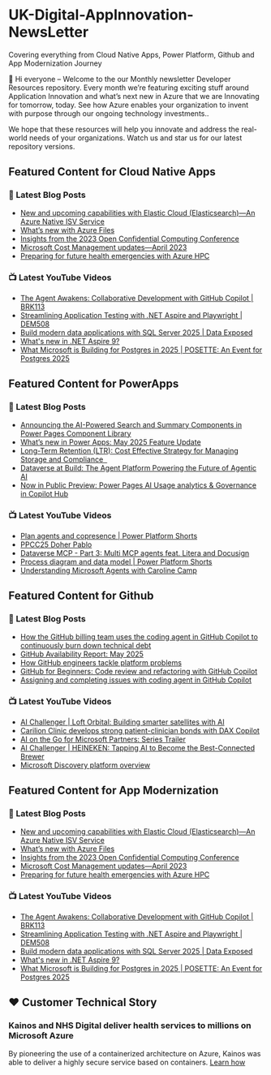 # UK-Digital-AppInnovation-NewsLetter

Covering everything from Cloud Native Apps, Power Platform, Github and App Modernization Journey

👋 Hi everyone – Welcome to the our Monthly newsletter Developer Resources repository. Every month we’re featuring exciting stuff around Application Innovation and what’s next new in Azure that we are Innovating for tomorrow, today. See how Azure enables your organization to invent with purpose through our ongoing technology investments..


We hope that these resources will help you innovate and address the real-world needs of your organizations. Watch us and star us for our latest repository versions.

## Featured Content for Cloud Native Apps


### 📝 Latest Blog Posts

    
<!-- BLOGCNA:START -->
- [New and upcoming capabilities with Elastic Cloud (Elasticsearch)—An Azure Native ISV Service](https://azure.microsoft.com/blog/new-and-upcoming-capabilities-with-elastic-cloud-elasticsearch-an-azure-native-isv-service/)
- [What’s new with Azure Files](https://azure.microsoft.com/blog/what-s-new-with-azure-files/)
- [Insights from the 2023 Open Confidential Computing Conference](https://azure.microsoft.com/blog/insights-from-the-2023-open-confidential-computing-conference/)
- [Microsoft Cost Management updates—April 2023](https://azure.microsoft.com/blog/microsoft-cost-management-updates-april-2023/)
- [Preparing for future health emergencies with Azure HPC ](https://azure.microsoft.com/blog/preparing-for-future-health-emergencies-with-azure-hpc/)
<!-- BLOGCNA:END -->

### 📺 Latest YouTube Videos

 
<!-- YOUTUBECNA:START -->
- [The Agent Awakens: Collaborative Development with GitHub Copilot | BRK113](https://www.youtube.com/watch?v=TgwpK_ROhqo)
- [Streamlining Application Testing with .NET Aspire and Playwright | DEM508](https://www.youtube.com/watch?v=hnHUSUEwqMc)
- [Build modern data applications with SQL Server 2025 | Data Exposed](https://www.youtube.com/watch?v=pckjd-5rT9M)
- [What&#39;s new in .NET Aspire 9?](https://www.youtube.com/shorts/mTk5ORX5ziQ)
- [What Microsoft is Building for Postgres in 2025 | POSETTE: An Event for Postgres 2025](https://www.youtube.com/watch?v=rADPOp4Ewm4)
<!-- YOUTUBECNA:END -->

##  Featured Content for PowerApps
### 📝 Latest Blog Posts
<!-- BLOGPOWER:START -->
- [Announcing the AI-Powered Search and Summary Components in Power Pages Component Library](https://www.microsoft.com/en-us/power-platform/blog/power-pages/announcing-the-ai-powered-search-and-summary-components-in-power-pages-component-library/)
- [What’s new in Power Apps: May 2025 Feature Update](https://www.microsoft.com/en-us/power-platform/blog/power-apps/whats-new-in-power-apps-may-2025-feature-update/)
- [Long-Term Retention (LTR): Cost Effective Strategy for Managing Storage and Compliance  ](https://www.microsoft.com/en-us/power-platform/blog/2025/06/09/long-term-retention/)
- [Dataverse at Build: The Agent Platform Powering the Future of Agentic AI](https://www.microsoft.com/en-us/power-platform/blog/2025/06/03/dataverse-at-build-2025/)
- [Now in Public Preview: Power Pages AI Usage analytics & Governance in Copilot Hub](https://www.microsoft.com/en-us/power-platform/blog/power-pages/now-in-public-preview-power-pages-ai-usage-analytics-governance-in-copilot-hub/)
<!-- BLOGPOWER:END -->
 ### 📺 Latest YouTube Videos
    
<!-- YOUTUBEPOWER:START -->
- [Plan agents and copresence | Power Platform Shorts](https://www.youtube.com/watch?v=-lnmoaDukk8)
- [PPCC25 Doher Pablo](https://www.youtube.com/watch?v=EI0neaNTZBE)
- [Dataverse MCP - Part 3: Multi MCP agents feat. Litera and Docusign](https://www.youtube.com/watch?v=POgjypUbRyQ)
- [Process diagram and data model | Power Platform Shorts](https://www.youtube.com/watch?v=1VZBCPY_BRQ)
- [Understanding Microsoft Agents with Caroline Camp](https://www.youtube.com/watch?v=PZW0D6ib-lA)
<!-- YOUTUBEPOWER:END -->

##  Featured Content for Github
### 📝 Latest Blog Posts
<!-- BLOGGITHUB:START -->
- [How the GitHub billing team uses the coding agent in GitHub Copilot to continuously burn down technical debt](https://github.blog/ai-and-ml/github-copilot/how-the-github-billing-team-uses-the-coding-agent-in-github-copilot-to-continuously-burn-down-technical-debt/)
- [GitHub Availability Report: May 2025](https://github.blog/news-insights/company-news/github-availability-report-may-2025/)
- [How GitHub engineers tackle platform problems](https://github.blog/engineering/infrastructure/how-github-engineers-tackle-platform-problems/)
- [GitHub for Beginners: Code review and refactoring with GitHub Copilot](https://github.blog/ai-and-ml/github-copilot/github-for-beginners-code-review-and-refactoring-with-github-copilot/)
- [Assigning and completing issues with coding agent in GitHub Copilot](https://github.blog/ai-and-ml/github-copilot/assigning-and-completing-issues-with-coding-agent-in-github-copilot/)
<!-- BLOGGITHUB:END -->
### 📺 Latest YouTube Videos
<!-- YOUTUBEGITHUB:START -->
- [AI Challenger | Loft Orbital: Building smarter satellites with AI](https://www.youtube.com/watch?v=lGtTnFlI6yA)
- [Carilion Clinic develops strong patient-clinician bonds with DAX Copilot](https://www.youtube.com/watch?v=DaMWXnKUp_U)
- [AI on the Go for Microsoft Partners: Series Trailer](https://www.youtube.com/watch?v=cWIHcbOihY4)
- [AI Challenger | HEINEKEN: Tapping AI to Become the Best-Connected Brewer](https://www.youtube.com/watch?v=Vo647KQyMus)
- [Microsoft Discovery platform overview](https://www.youtube.com/watch?v=R8d5JsJ9R64)
<!-- YOUTUBEGITHUB:END -->
##  Featured Content for App Modernization
### 📝 Latest Blog Posts
<!-- BLOGAPPMOD:START -->
- [New and upcoming capabilities with Elastic Cloud (Elasticsearch)—An Azure Native ISV Service](https://azure.microsoft.com/blog/new-and-upcoming-capabilities-with-elastic-cloud-elasticsearch-an-azure-native-isv-service/)
- [What’s new with Azure Files](https://azure.microsoft.com/blog/what-s-new-with-azure-files/)
- [Insights from the 2023 Open Confidential Computing Conference](https://azure.microsoft.com/blog/insights-from-the-2023-open-confidential-computing-conference/)
- [Microsoft Cost Management updates—April 2023](https://azure.microsoft.com/blog/microsoft-cost-management-updates-april-2023/)
- [Preparing for future health emergencies with Azure HPC ](https://azure.microsoft.com/blog/preparing-for-future-health-emergencies-with-azure-hpc/)
<!-- BLOGAPPMOD:END -->
### 📺 Latest YouTube Videos
<!-- YOUTUBEAPPMOD:START -->
- [The Agent Awakens: Collaborative Development with GitHub Copilot | BRK113](https://www.youtube.com/watch?v=TgwpK_ROhqo)
- [Streamlining Application Testing with .NET Aspire and Playwright | DEM508](https://www.youtube.com/watch?v=hnHUSUEwqMc)
- [Build modern data applications with SQL Server 2025 | Data Exposed](https://www.youtube.com/watch?v=pckjd-5rT9M)
- [What&#39;s new in .NET Aspire 9?](https://www.youtube.com/shorts/mTk5ORX5ziQ)
- [What Microsoft is Building for Postgres in 2025 | POSETTE: An Event for Postgres 2025](https://www.youtube.com/watch?v=rADPOp4Ewm4)
<!-- YOUTUBEAPPMOD:END -->


## ♥️ Customer Technical Story 

### Kainos and NHS Digital deliver health services to millions on Microsoft Azure

By pioneering the use of a containerized architecture on Azure, Kainos was able to deliver a highly secure service based on containers. [Learn how](https://customers.microsoft.com/en-us/story/1368348549535774520-kainos-and-nhs-digital-deliver-health-services-to-millions-on-microsoft-azure)

